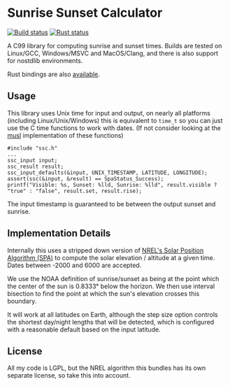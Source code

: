 # Sunrise Sunset Calculator

[![Build status](https://github.com/jacob-pro/sunrise-sunset-calculator/actions/workflows/cmake.yml/badge.svg)](https://github.com/jacob-pro/sunrise-sunset-calculator/actions/workflows/cmake.yml)
[![Rust status](https://github.com/jacob-pro/sunrise-sunset-calculator/actions/workflows/rust.yml/badge.svg)](https://github.com/jacob-pro/sunrise-sunset-calculator/actions/workflows/rust.yml)

A C99 library for computing sunrise and sunset times. Builds are tested on Linux/GCC, Windows/MSVC and MacOS/Clang,
and there is also support for nostdlib environments.

Rust bindings are also [available](./rust-bindings/).

## Usage

This library uses Unix time for input and output, on nearly all platforms (including Linux/Unix/Windows) this is 
equivalent to `time_t` so you can just use the C time functions to work with dates. (If not consider looking at the 
[musl](http://git.musl-libc.org/cgit/musl/tree/src/time) implementation of these functions)

```
#include "ssc.h"
...
ssc_input input;
ssc_result result;
ssc_input_defaults(&input, UNIX_TIMESTAMP, LATITUDE, LONGITUDE);
assert(ssc(&input, &result) == SpaStatus_Success);
printf("Visible: %s, Sunset: %lld, Sunrise: %lld", result.visible ? "true" : "false", result.set, result.rise);
```

The input timestamp is guaranteed to be between the output sunset and sunrise.

## Implementation Details

Internally this uses a stripped down version of [NREL's Solar Position Algorithm (SPA)](https://midcdmz.nrel.gov/spa/)
to compute the solar elevation / altitude at a given time. Dates between -2000 and 6000 are accepted.

We use the NOAA definition of sunrise/sunset as being at the point which the center of the sun is 0.8333° below
the horizon. We then use interval bisection to find the point at which the sun's elevation crosses this boundary.

It will work at all latitudes on Earth, although the step size option controls the shortest day/night lengths that
will be detected, which is configured with a reasonable default based on the input latitude.

## License

All my code is LGPL, but the NREL algorithm this bundles has its own separate license, so take this into account.

